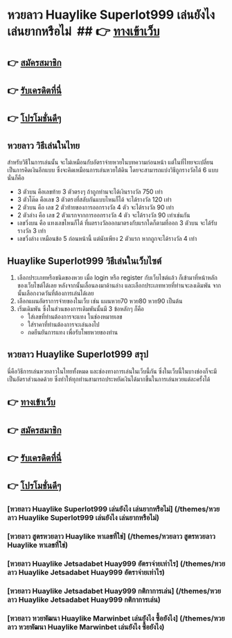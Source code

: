 # หวยลาว Huaylike Superlot999 เล่นยังไง เล่นยากหรือไม่  ## 👉 [ทางเข้าเว็บ](https://bit.ly/3BhfyHp)
## 👉 [สมัครสมาชิก](https://bit.ly/3BhfyHp)
## 👉 [รับเครดิตที่นี่](https://bit.ly/3BhfyHp)
## 👉 [โปรโมชั่นดีๆ](https://bit.ly/3BhfyHp)

## หวยลาว วิธีเล่นในไทย
สำหรับวิธีในการเล่นนั้น จะไม่เหมือนกับอัตราจ่ายหวยในบทความก่อนหน้า แต่ในที่ไทยจะเปลี่ยนเป็นการคิดเงินอีกแบบ ซึ่งจะคิดเหมือนการเล่นหวยใต้ดิน โดยจะสามารถแบ่งวิธีถูกรางวัลได้ 6 แบบนั่นก็คือ
- 3 ตัวบน คือเลขท้าย 3 ตัวตรงๆ ถ้าถูกท่านจะได้เงินรางวัล 750 เท่า
- 3 ตัวโต๊ด คือเลข 3 ตัวตรงที่สลับกันแบบไหนก็ได้ จะได้รางวัล 120 เท่า
- 2 ตัวบน คือ เลข 2 ตัวท้ายของการออกรางวัล 4 ตัว จะได้รางวัล 90 เท่า
- 2 ตัวล่าง คือ เลข 2 ตัวแรกจากการออกรางวัล 4 ตัว จะได้รางวัล 90 เท่าเช่นกัน
- เลขวิ่งบน คือ แทงเลขไหนก็ได้ ที่ผลรางวัลออกมาตรงกับแรกใดก็ตามที่ออก 3 ตัวบน จะได้รับรางวัล 3 เท่า
- เลขวิ่งล่าง เหมือนข้อ 5 ก่อนหน้านี้ แต่นับเพียง 2 ตัวแรก หากถูกจะได้รางวัล 4 เท่า

## Huaylike Superlot999 วิธีเล่นในเว็บไซต์
1. เลือกประเภทหรือชนิดของหวย เมื่อ login หรือ register กับเว็บไซต์แล้ว ก็เข้ามาที่หน้าหลักของเว็บไซต์ได้เลย หลังจากนั้นเลื่อนลงมาด้านล่าง และเลือกประเภทหวยที่ท่านจะลงเดิมพัน จากนั้นเลือกงวดวันที่ต้องการเล่นได้เลย
2. เลือกแผนอัตราการจ่ายของในเว็บ เช่น แผนหวย70 หวย80 หวย90 เป็นต้น
3. เริ่มเดิมพัน ซึ่งในส่วนของการเดิมพันนั้นมี 3 ข้อหลักๆ ก็คือ
	- ใส่เลขที่ท่านต้องการจะแทง ในช่องหมายเลข
	- ใส่ราคาที่ท่านต้องการจะเล่นลงไป
	- กดยืนยันการแทง เพื่อรับโพยหวยของท่าน

## หวยลาว Huaylike Superlot999 สรุป
นี่คือวิธีการเล่นหวยลาวในไทยทั้งหมด และช่องทางการเล่นในเว็บนี้กัน ซึ่งในเว็บนี้ในบางช่องก็จะมีเป็นอัตราส่วนลดด้วย ซึ่งทำให้ทุกท่านสามารถประหยัดเงินได้มากขึ้นในการเล่นหวยแต่ละครั้งได้

## 👉 [ทางเข้าเว็บ](https://bit.ly/3BhfyHp)
## 👉 [สมัครสมาชิก](https://bit.ly/3BhfyHp)
## 👉 [รับเครดิตที่นี่](https://bit.ly/3BhfyHp)
## 👉 [โปรโมชั่นดีๆ](https://bit.ly/3BhfyHp)

### [หวยลาว Huaylike Superlot999 เล่นยังไง เล่นยากหรือไม่] (/themes/หวยลาว Huaylike Superlot999 เล่นยังไง เล่นยากหรือไม่)
### [หวยลาว สูตรหวยลาว Huaylike หาเลขที่ใช่] (/themes/หวยลาว สูตรหวยลาว Huaylike หาเลขที่ใช่)
### [หวยลาว Huaylike Jetsadabet Huay999 อัตราจ่ายเท่าไร] (/themes/หวยลาว Huaylike Jetsadabet Huay999 อัตราจ่ายเท่าไร)
### [หวยลาว Huaylike Jetsadabet Huay999 กติกาการเล่น] (/themes/หวยลาว Huaylike Jetsadabet Huay999 กติกาการเล่น)
### [หวยลาว หวยพัฒนา Huaylike Marwinbet เล่นยังไง ซื้อยังไง] (/themes/หวยลาว หวยพัฒนา Huaylike Marwinbet เล่นยังไง ซื้อยังไง)